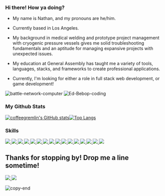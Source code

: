 
### Hi there! How ya doing?

- My name is Nathan, and my pronouns are he/him.
- Currently based in Los Angeles.

- My background in medical welding and prototype project management with cryogenic pressure vessels gives me solid troubleshooting fundamentals and an aptitude for managing expansive projects with unexpected issues.
- My education at General Assembly has taught me a variety of tools, languages, stacks, and frameworks to create professional applications.
- Currently, I'm looking for either a role in full stack web development, or game development!


![battle-network-computer](https://user-images.githubusercontent.com/89211491/147590754-e5bb71a5-5983-4a46-b59b-e59525a26b0c.gif)
![Ed-Bebop-coding](https://user-images.githubusercontent.com/89211491/147590906-6c680610-c8f9-4ff0-b290-8d18508df74e.gif)


### My Github Stats

[![coffeegremlin's GitHub stats](https://github-readme-stats.vercel.app/api?username=coffeegremlin&hide=contribs,prs&show_icons=true&theme=tokyonight)](https://github.com/coffeegremlin/github-readme-stats)[![Top Langs](https://github-readme-stats.vercel.app/api/top-langs/?username=coffeegremlin)](https://github.com/coffeegremlin/github-readme-stats)


### Skills
<a href="#">
<img src='https://img.shields.io/badge/Windows-0078D6?style=for-the-badge&logo=windows&logoColor=white'></img>
</a>
<a href="#">
<img src='https://img.shields.io/badge/mac%20os-000000?style=for-the-badge&logo=macos&logoColor=F0F0F0'></img>
</a>
<a href="#">
<img src='https://img.shields.io/badge/html5-%23E34F26.svg?style=for-the-badge&logo=html5&logoColor=white'></img>
</a>
<a href="#">
<img src='https://img.shields.io/badge/css3-%231572B6.svg?style=for-the-badge&logo=css3&logoColor=white'></img>
</a>
<a href="#">
<img src='https://img.shields.io/badge/javascript-%23323330.svg?style=for-the-badge&logo=javascript&logoColor=%23F7DF1E'></img>
</a>
<a href="#">
<img src='https://img.shields.io/badge/MongoDB-%234ea94b.svg?style=for-the-badge&logo=mongodb&logoColor=white'></img>
</a>
<a href="#">
<img src='https://img.shields.io/badge/express.js-%23404d59.svg?style=for-the-badge&logo=express&logoColor=%2361DAFB'></img>
</a>
<a href="#">
<img src='https://img.shields.io/badge/react-%2320232a.svg?style=for-the-badge&logo=react&logoColor=%2361DAFB'></img>
</a>
<a href="#">
<img src='https://img.shields.io/badge/node.js-6DA55F?style=for-the-badge&logo=node.js&logoColor=white'></img>
</a>
<a href="#">
<img src='https://img.shields.io/badge/python-3670A0?style=for-the-badge&logo=python&logoColor=ffdd54'></img>
</a>
<a href="#">
<img src='https://img.shields.io/badge/bootstrap-%23563D7C.svg?style=for-the-badge&logo=bootstrap&logoColor=white'></img>
</a>
<a href="#">
<img src='https://img.shields.io/badge/git-%23F05033.svg?style=for-the-badge&logo=git&logoColor=white'></img>
</a>
<a href="#">
<img src='https://img.shields.io/badge/Postman-FF6C37?style=for-the-badge&logo=postman&logoColor=white'></img>
</a>
<a href="#">
<img src='https://img.shields.io/badge/heroku-%23430098.svg?style=for-the-badge&logo=heroku&logoColor=white'></img>
</a>
<a href="#">
<img src='https://img.shields.io/badge/Trello-%23026AA7.svg?style=for-the-badge&logo=Trello&logoColor=white'></img>
</a>
<a href="#">
<img src='https://img.shields.io/badge/Visual%20Studio%20Code-0078d7.svg?style=for-the-badge&logo=visual-studio-code&logoColor=white'></img>
</a>

## Thanks for stopping by! Drop me a line sometime!
<a href="mailto: natemausert@gmail.com">
<img src='https://img.shields.io/badge/Gmail-D14836?style=for-the-badge&logo=gmail&logoColor=white'></img>
</a>
<a href="https://www.linkedin.com/in/nathanmausert/">
<img src='https://img.shields.io/badge/linkedin-%230077B5.svg?style=for-the-badge&logo=linkedin&logoColor=white'></img>
</a>

![copy-end](https://user-images.githubusercontent.com/89211491/147591272-934327c8-c201-44e6-a754-19ac30d05822.gif)
